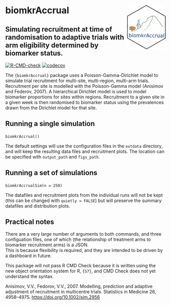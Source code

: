 # biomkrAccrual <img src="man/figures/logo.png" align="right" height="139" alt="" />
## Simulating recruitment at time of randomisation to adaptive trials with arm eligibility determined by biomarker status.

<!-- badges: start -->
[![R-CMD-check](https://github.com/sjcowtan/biomkrAccrual/actions/workflows/R-CMD-check.yaml/badge.svg)](https://github.com/sjcowtan/biomkrAccrual/actions/workflows/R-CMD-check.yaml)
[![codecov](https://codecov.io/github/sjcowtan/biomkrAccrual/graph/badge.svg?token=1LIAWRVBU3)](https://codecov.io/github/sjcowtan/biomkrAccrual)
<!-- badges: end -->

The `{biomkrAccrual}` package uses a Poisson-Gamma-Dirichlet model to simulate
trial recruitment for multi-site, multi-region, multi-arm trials. Recruitment per 
site is modelled with the Poisson-Gamma model (Anisimov and Federov, 2007).
A hierarchical Dirichlet model is used to model biomarker proportions for sites
within regions. Recruitment to a given site in a given week is then randomised
to biomarker status using the prevalences drawn from the Dirichlet model for that
site.

## Running a single simulation

`biomkrAccrual()`

The default settings will use the configuration files in the `extdata` directory, and will
keep the resulting data files and recruitment plots. The location can be specified with 
`output_path` and `figs_path`.

## Running a set of simulations

`biomkrAccrualSim(n = 250)`

The datafiles and recruitment plots from the individual runs will not be kept (this
can be changed with `quietly = FALSE`) but will preserve the summary datafiles and
distribution plots.

## Practical notes

There are a very large number of arguments to both commands, and three configuation files,
one of which (the relationship of treatment arms to biomarker recruitment arms) is a JSON.  
This is because flexibility is required, and they are intended to be driven by a dashboard 
in future.

This package will not pass R CMD Check because it is written using the new object orientation 
system for R, `{S7}`, and CMD Check does not yet understand the syntax.


Anisimov, V.V., Fedorov, V.V., 2007. Modelling, prediction and adaptive adjustment of 
recruitment in multicentre trials. Statistics in Medicine 26, 4958–4975. 
https://doi.org/10.1002/sim.2956

